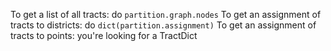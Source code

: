 To get a list of all tracts: do `partition.graph.nodes`
To get an assignment of tracts to districts: do 
`dict(partition.assignment)`
To get an assignment of tracts to points: you're looking for a TractDict